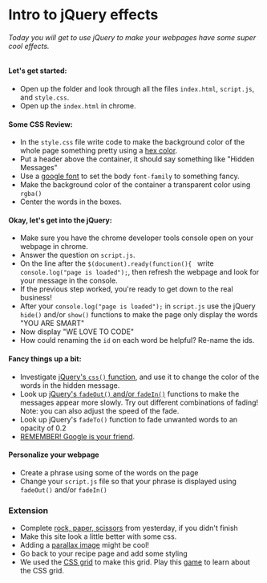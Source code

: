 # Intro to jQuery effects
###### Today you will get to use jQuery to make your webpages have some super cool effects.

#### Let's get started:
* Open up the folder and look through all the files `index.html`, `script.js`, and `style.css`.
* Open up the `index.html` in chrome.

#### Some CSS Review:
* In the `style.css` file write code to make the background color of the whole page something pretty using a [hex color](https://www.google.com/search?q=hex+color+picker&oq=hex+color+picker&aqs=chrome..69i57j0l5.2831j0j1&sourceid=chrome&ie=UTF-8).
* Put a header above the container, it should say something like "Hidden Messages"
* Use a [google font](https://fonts.google.com/) to set the body `font-family` to something fancy.
* Make the background color of the container a transparent color using `rgba()`
* Center the words in the boxes.

#### Okay, let's get into the jQuery:
* Make sure you have the chrome developer tools console open on your webpage in chrome.
* Answer the question on `script.js`.
* On the line after the `$(document).ready(function(){ ` write `console.log("page is loaded");`, then refresh the webpage and look for your message in the console.
* If the previous step worked, you're ready to get down to the real business!
* After your `console.log("page is loaded");` in `script.js` use the jQuery `hide()` and/or `show()` functions to make the page only display the words "YOU ARE SMART"
* Now display "WE LOVE TO CODE"
* How could renaming the `id` on each word be helpful? Re-name the ids.

#### Fancy things up a bit:
* Investigate [jQuery's `css()` function](http://lmgtfy.com/?q=jQuery+css()), and use it to change the color of the words in the hidden message. 
* Look up [jQuery's `fadeOut()` and/or `fadeIn()`](http://lmgtfy.com/?q=jQuery+fadeOut()) functions to make the messages appear more slowly. Try out different combinations of fading! Note: you can also adjust the speed of the fade.
* Look up jQuery's `fadeTo()` function to fade unwanted words to an opacity of 0.2
* [REMEMBER! Google is your friend](http://lmgtfy.com/?q=jQuery+fadeOut()).

#### Personalize your webpage
* Create a phrase using some of the words on the page
* Change your `script.js` file so that your phrase is displayed using `fadeOut()` and/or `fadeIn()`

### Extension
* Complete [rock, paper, scissors](https://github.com/hello-world-tech-studios/rock-paper-scissors-js) from yesterday, if you didn't finish
* Make this site look a little better with some css. 
* Adding a [parallax image](https://www.w3schools.com/howto/howto_css_parallax.asp) might be cool! 
* Go back to your recipe page and add some styling
* We used the [CSS grid](http://cssgridgarden.com/) to make this grid. Play this [game](http://cssgridgarden.com/) to learn about the CSS grid.